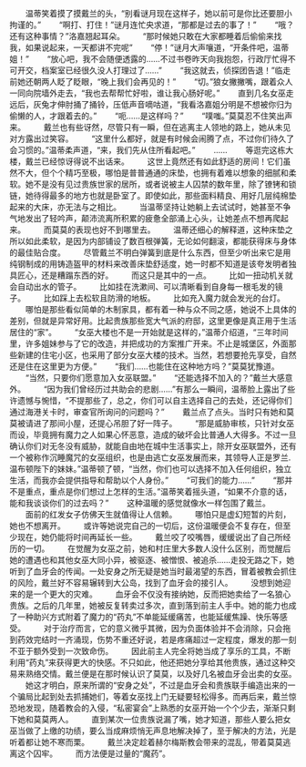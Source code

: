 　　温蒂笑着摸了摸戴兰的头，“别看谜月现在这样子，她以前可是你比还要胆小拘谨的。”
　　“啊打、打住！”谜月连忙央求道，“那都是过去的事了！”
　　“哦？还有这种事情？”洛嘉翘起耳朵。
　　“那时候她只敢在大家都睡着后偷偷来找我，如果说起来，一天都讲不完呢”
　　“停！”谜月大声嚷道，“开条件吧，温蒂姐！”
　　“放心吧，我不会随便透露的……不过书卷昨天向我抱怨，行政厅忙得不可开交，档案室已经很久没人打理过了……”
　　“我这就去，侦探团告退！”临走前她还朝两人眨了眨眼，“晚上我们会再见的！”
　　“切。”狼女撇撇嘴，跟着众人一同向院墙外走去，“我也去帮帮忙好啦，谁让我心肠好呢。”
　　直到几名女巫走远后，灰兔才伸肘捅了捅铃，压低声音嘀咕道，“我看洛嘉姐分明是不想被你归为偷懒的人，才跟着去的。”
　　“呃……是这样吗？”
　　“噗嗤。”莫莫忍不住笑出声来。
　　戴兰也有些讶然，尽管只有一瞬，但在逃离主人领地的路上，她从未见对方露出过笑容。
　　“这里什么都好，就是有时候会闹腾了点，不过你们待久了会习惯的。”温蒂柔声道，“来，我们先从住所看起吧。”
　　……
　　等逛完这栋大楼，戴兰已经惊讶得说不出话来。
　　这世上竟然还有如此舒适的房间！它们虽然不大，但个个精巧至极，哪怕是普普通通的床垫，也拥有着难以想象的细腻和柔软。她不是没有见过贵族世家的居所，或者说被主人囚禁的数年里，除了镣铐和锁链，她待得最多的地方也就是卧室了。即使如此，那些面料精良、用好几层纯棉垫起来的大床，亦无法与之相比。
　　当温蒂坚持让她躺上去试试时，她甚至不争气地发出了轻吟声，颠沛流离所积累的疲惫全部涌上心头，让她差点不想再爬起来。
　　而莫莫的表现也好不到哪里去。
　　温蒂还细心的解释道，这种床垫之所以如此柔软，是因为内部铺设了数百根弹簧，无论如何翻滚，都能获得床与身体的最佳贴合度。
　　尽管戴兰不明白弹簧到底是什么东西，但至少听出来它是用纯钢制成的用铸造盔甲的材料来改善床垫舒适度，她一时都不知道是该夸发明者独具匠心，还是糟蹋东西的好。
　　而这只是其中的一点。
　　比如一扭动机关就会自动出水的管子。
　　比如挂在洗漱间、可以清晰看到自身每一根毛发的镜子。
　　比如踩上去松软且防滑的地板。
　　比如充入魔力就会发光的台灯。
　　哪怕是那些看似简单的木制家具，都有着一种与众不同之感，她说不上具体的差别，但就是异常好用。比起贵族那些宽大气派的府邸，这里更像是真正用于生活居住的“家”。
　　“女巫大楼也不是一开始就是这样的，”温蒂介绍道，“三年时间里，许多姐妹参与了它的改造，并把成功的方案推广开来。不止是城堡区，外面那些新建的住宅小区，也采用了部分女巫大楼的技术。当然，若想要抢先享受，自然还是住在这里更为方便。”
　　“我们……也能住在这种地方吗？”莫莫犹豫道。
　　“当然，只要你们愿意加入女巫联盟。”
　　“还能选择不加入的？”戴兰大感意外。
　　“因为我们曾经历过共助会的悲剧……”有那么一瞬间，温蒂脸上露出了些许遗憾与惋惜，“不提那些了，总之，你们可以自主选择自己的去处，还记得你们通过海港关卡时，审查官所询问的问题吗？”
　　戴兰点了点头。当时只有她和莫莫被请进了那间小屋，还提心吊胆了好一阵子。
　　“那是威胁审核，只针对女巫而设，毕竟拥有魔力之人如果心怀恶意，造成的破坏会比普通人大得多。不过一旦确认你们对无冬没有威胁，就能自由地在城中生活事实上，除开女巫联盟外，还有一个被称作沉睡魔咒的女巫组织，也是由逃亡女巫发展而来，其领导人正是罗兰.温布顿陛下的妹妹。”温蒂顿了顿，“当然，你们也可以选择不加入任何组织，独立生活，而我亦会提供指导和帮助以个人身份。”
　　“可我们的能力……”
　　“那并不是重点，重点是你们想过上怎样的生活。”温蒂笑着摇头道，“如果不介意的话，能和我谈谈你们的过去吗？”
　　这种温暖的感觉就像水一样包围了戴兰。
　　面前的红发女子仿佛天生就值得让人信赖。
　　哪怕只是虚幻短暂的片刻，她也不想离开。
　　或许等她说完自己的一切后，这份温暖便会不复存在，但至少现在，她仍能将时间再延长一些。
　　戴兰咬了咬嘴唇，缓缓说出了自己所经历的一切。
　　在觉醒为女巫之前，她和村庄里大多数人没什么区别，而觉醒后她的遭遇也和其他女巫大同小异，被驱逐、被憎恨、被追杀……走投无路之下，她听到了血牙会的传闻。一处安身之所无疑是她当时最渴望的东西，冒着被教会抓住的风险，戴兰好不容易辗转到大公岛，找到了血牙会的接引人。
　　没想到她迎来的是一个更大的灾难。
　　血牙会不仅没有接纳她，反而把她卖给了一名狼心贵族。之后的几年里，她被反复转卖过多次，直到落到前主人手中。她的能力也成了一种助兴方式附着了魔力的“药丸”不单能延缓痛苦，也能延缓焦躁、快乐等感受。
　　对于治疗而言，它的意义微乎其微，因为负面体验并不会消除，只会拖到药效完结时一齐涌现，伤势不重还好说，若是疼痛超过一定程度，爆发的那一刻不亚于额外受到一次致命伤。
　　因此前主人完全将她当成了享乐的工具，不断利用“药丸”来获得更大的快感。不只如此，他还把她分享给其他贵族，通过这种交易来熟络交情。戴兰便是在那时候认识了莫莫，以及好几名被血牙会出卖的女巫。
　　她这才明白，原来所谓的“安身之处”，不过是血牙会和贵族联手编造出来的一个骗局比起到处去抓捕她们，等着女巫找上门无疑要轻松得多。而再后来，戴兰惊恐地发现，随着教会的入侵，“私密宴会”上熟悉的女巫开始一个个少去，渐渐只剩下她和莫莫两人。
　　直到某次一位贵族说漏了嘴，她才知道，那些人要么把女巫当做了上缴的功绩，要么当成麻烦悄无声息地解决掉了，至于解决的方法，光是听着都让她不寒而栗。
　　戴兰决定趁着赫尔梅斯教会带来的混乱，带着莫莫逃离这个囚牢。
　　而方法便是过量的“魔药”。